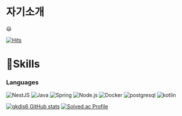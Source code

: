 # 자기소개

:smiley:

[![Hits](https://hits.seeyoufarm.com/api/count/incr/badge.svg?url=https%3A%2F%2Fgithub.com%2Fgkdis6&count_bg=%23B53DC8&title_bg=%23555555&icon=&icon_color=%23E7E7E7&title=hits&edge_flat=false)](https://hits.seeyoufarm.com)


# 💪Skills
### Languages
![NestJS](https://img.shields.io/badge/-NestJs-ea2845?style=for-the-badge&logo=nestjs&logoColor=white)
![Java](https://img.shields.io/badge/Java-007396.svg?&style=for-the-badge&logo=Java&logoColor=white)
![Spring](https://img.shields.io/badge/Spring-6DB33F.svg?&style=for-the-badge&logo=Spring&logoColor=white)
![Node.js](https://img.shields.io/badge/Node.js-5FA04E.svg?&style=for-the-badge&logo=Node.js&logoColor=white)
![Docker](https://img.shields.io/badge/Docker-2496ED.svg?&style=for-the-badge&logo=Docker&logoColor=white)
![postgresql](https://img.shields.io/badge/postgresql-4169E1.svg?&style=for-the-badge&logo=postgresql&logoColor=white)
![kotlin](https://img.shields.io/badge/kotlin-7F52FF.svg?&style=for-the-badge&logo=kotlin&logoColor=white)


[![gkdis6 GitHub stats](https://github-readme-stats.vercel.app/api?username=gkdis6)](https://github.com/gkdis6/github-readme-stats)
[![Solved.ac Profile](http://mazassumnida.wtf/api/v2/generate_badge?boj=gkdis6)](https://solved.ac/gkdis6/)
